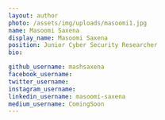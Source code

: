 ```yaml
---
layout: author
photo: /assets/img/uploads/masoomi1.jpg
name: Masoomi Saxena
display_name: Masoomi Saxena
position: Junior Cyber Security Researcher
bio:

github_username: mashsaxena
facebook_username: 
twitter_username: 
instagram_username:
linkedin_username: masoomi-saxena
medium_username: ComingSoon
---
```

